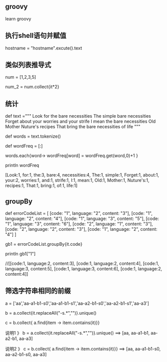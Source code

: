 ## groovy
learn groovy

## 执行shell语句并赋值
hostname = "hostname".excute().text

## 类似列表推导式
num = [1,2,3,5]

num_2 = num.collect{it*2}

## 统计
def text ="""
Look for the bare necessities
The simple bare necessities
Forget about your worries and your strife
I mean the bare necessities
Old Mother Nuture's recipes
That bring the bare necessities of life
"""

def words = text.tokenize()

def wordFreq = [:]

words.each{word->
    wordFreq[word] = wordFreq.get(word,0)+1
}

println wordFreq

[Look:1, for:1, the:3, bare:4, necessities:4, The:1, simple:1, Forget:1, about:1, your:2, worries:1, and:1, strife:1, I:1, mean:1, Old:1, Mother:1, Nuture's:1, recipes:1, That:1, bring:1, of:1, life:1]


## groupBy

def errorCodeList = [
                [code: "1", language: "2", content: "3"],
                [code: "1", language: "2", content: "4"],
                [code: "1", language: "3", content: "5"],
                [code: "1", language: "3", content: "6"],
                [code: "2", language: "1", content: "3"],
                [code: "2", language: "2", content: "3"],
                [code: "1", language: "2", content: "4"]
        ]
        
gb1 = errorCodeList.groupBy{it.code}

println gb1["1"] 

//[[code:1, language:2, content:3], [code:1, language:2, content:4], [code:1, language:3, content:5], [code:1, language:3, content:6], [code:1, language:2, content:4]]

## 筛选字符串相同的前缀

a = ['aa','aa-a1-b1-s0','aa-a1-b1-s1','aa-a2-b1-s0','aa-a2-b1-s1','aa-a3']

b = a.collect{it.replaceAll("-s.*","")}.unique()

c = b.collect{ a.find{item -> item.contains(it)}}

说明1 》 b = a.collect{it.replaceAll("-s.*","")}.unique() ==> [aa, aa-a1-b1, aa-a2-b1, aa-a3]

说明2 》 c = b.collect{ a.find{item -> item.contains(it)}} ==> [aa, aa-a1-b1-s0, aa-a2-b1-s0, aa-a3]





